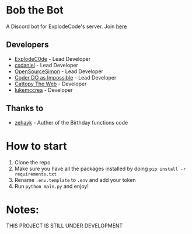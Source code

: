 # Bob the Bot
A Discord bot for ExplodeCode's server. Join [here](https://discord.gg/jWS24SryVx)

## Developers

- [ExplodeC0de](https://github.com/ExplodeC0de) - Lead Developer 
- [csdaniel](https://github.com/csd4ni3l) - Lead Developer
- [OpenSourceSimon](https://github.com/OpenSourceSimon) - Lead Developer
- [Coder DO as Impossible](https://github.com/SNV-008) - Lead Developer 
- [Cattopy The Web](https://github.com/MesVisiDraugai) - Developer
- [lukemccrea](https://github.com/lukemccrea) - Developer
## Thanks to
- [zehayk](https://github.com/zehayk) - Auther of the Birthday functions code

# How to start
1. Clone the repo
2. Make sure you have all the packages installed by doing `pip install -r requirements.txt`
3. Rename `.env.template` to `.env` and add your token
4. Run `python main.py` and enjoy!


# Notes:
THIS PROJECT IS STILL UNDER DEVELOPMENT
